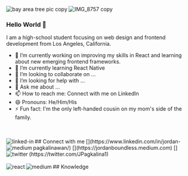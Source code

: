 ![bay area tree pic copy](https://user-images.githubusercontent.com/39219944/123734061-7ca3eb00-d851-11eb-80a3-8f3f2f9aefc1.jpg)
![IMG_8757 copy](https://user-images.githubusercontent.com/39219944/123734067-7e6dae80-d851-11eb-97e4-1e41c6d2aded.jpeg)
### Hello World 👋
I am a high-school student focusing on web design and frontend development from Los Angeles, California.
<br>
- 🔭 I’m currently working on improving my skills in React and learning about new emerging frontend frameworks.
- 🌱 I’m currently learning React Native
- 👯 I’m looking to collaborate on ...
- 🤔 I’m looking for help with ...
- 💬 Ask me about ...
- 📫 How to reach me: Connect with me on LinkedIn
- 😄 Pronouns: He/Him/His
- ⚡ Fun fact: I'm the only left-handed cousin on my mom's side of the family.
<br>
<br>
## Connect with me
[<img align="left" alt="linked-in" src="https://img.shields.io/badge/linkedin-%230077B5.svg?&style=for-the-badge&logo=linkedin&logoColor=white" />](https://www.linkedin.com/in/jordan-pagkalinawan/)
[<img align="left" alt="medium" src="https://img.shields.io/badge/medium-%2312100E.svg?&style=for-the-badge&logo=medium&logoColor=white" />](https://jordanboundless.medium.com)
[<img align="left" alt="twitter" src="https://img.shields.io/badge/twitter-%231DA1F2.svg?&style=for-the-badge&logo=twitter&logoColor=white" />](https://twitter.com/JPagkalina1)
<br>
<br>
## Knowledge
<img align="left" alt="react" src="https://img.shields.io/badge/react%20-%2320232a.svg?&style=for-the-badge&logo=react&logoColor=%2361DAFB" />
<img align="left" alt="medium" src="https://img.shields.io/badge/postgres-%23316192.svg?&style=for-the-badge&logo=postgresql&logoColor=white" />
<br>
<br>

